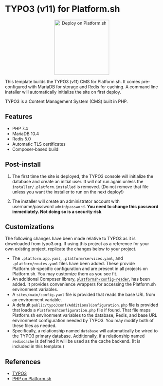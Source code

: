 # TYPO3 (v11) for Platform.sh

<p align="center">
<a href="https://console.platform.sh/projects/create-project?template=https://raw.githubusercontent.com/platformsh/template-builder/master/templates/typo3-v11/.platform.template.yaml&utm_content=typo3-v11&utm_source=github&utm_medium=button&utm_campaign=deploy_on_platform">
    <img src="https://platform.sh/images/deploy/lg-blue.svg" alt="Deploy on Platform.sh" width="180px" />
</a>
</p>

This template builds the TYPO3 (v11) CMS for Platform.sh.  It comes pre-configured with MariaDB for storage and Redis for caching.  A command line installer will automatically initialize the site on first deploy.

TYPO3 is a Content Management System (CMS) built in PHP.

## Features

* PHP 7.4
* MariaDB 10.4
* Redis 5.0
* Automatic TLS certificates
* Composer-based build

## Post-install

1. The first time the site is deployed, the TYPO3 console will initialize the database and create an initial user.  It will not run again unless the `installer/.platform.installed` is removed.  (Do not remove that file unless you want the installer to run on the next deploy!)

2. The installer will create an administrator account with username/password `admin`/`password`.  **You need to change this password immediately. Not doing so is a security risk**.

## Customizations

The following changes have been made relative to TYPO3 as it is downloaded from typo3.org.  If using this project as a reference for your own existing project, replicate the changes below to your project.

* The `.platform.app.yaml`, `.platform/services.yaml`, and `.platform/routes.yaml` files have been added.  These provide Platform.sh-specific configuration and are present in all projects on Platform.sh.  You may customize them as you see fit.
* An additional Composer library, [`platformsh/config-reader`](https://github.com/platformsh/config-reader-php), has been added.  It provides convenience wrappers for accessing the Platform.sh environment variables.
* A `sites/main/config.yaml` file is provided that reads the base URL from an environment variable.
* A default `public/typo3conf/AdditionalConfiguration.php` file is provided that loads a `PlatformshConfiguration.php` file if found.  That file maps Platform.sh environment variables to the database, Redis, and base URL environment configuration needed by TYPO3.  You may modify both of these files as needed.
* Specifically, a relationship named `database` will automatically be wired to the TYPO3 primary database.  Additionally, if a relationship named `rediscache` is defined it will be used as the cache backend.  (It is included in this template.)

## References

* [TYPO3](https://typo3.org/)
* [PHP on Platform.sh](https://docs.platform.sh/languages/php.html)
